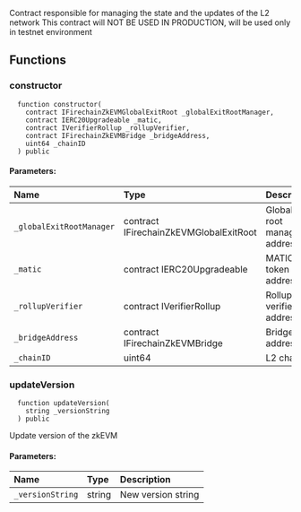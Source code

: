 Contract responsible for managing the state and the updates of the L2 network
This contract will NOT BE USED IN PRODUCTION, will be used only in testnet environment


## Functions
### constructor
```solidity
  function constructor(
    contract IFirechainZkEVMGlobalExitRoot _globalExitRootManager,
    contract IERC20Upgradeable _matic,
    contract IVerifierRollup _rollupVerifier,
    contract IFirechainZkEVMBridge _bridgeAddress,
    uint64 _chainID
  ) public
```


#### Parameters:
| Name | Type | Description                                                          |
| :--- | :--- | :------------------------------------------------------------------- |
|`_globalExitRootManager` | contract IFirechainZkEVMGlobalExitRoot | Global exit root manager address
|`_matic` | contract IERC20Upgradeable | MATIC token address
|`_rollupVerifier` | contract IVerifierRollup | Rollup verifier address
|`_bridgeAddress` | contract IFirechainZkEVMBridge | Bridge address
|`_chainID` | uint64 | L2 chainID

### updateVersion
```solidity
  function updateVersion(
    string _versionString
  ) public
```
Update version of the zkEVM


#### Parameters:
| Name | Type | Description                                                          |
| :--- | :--- | :------------------------------------------------------------------- |
|`_versionString` | string | New version string

